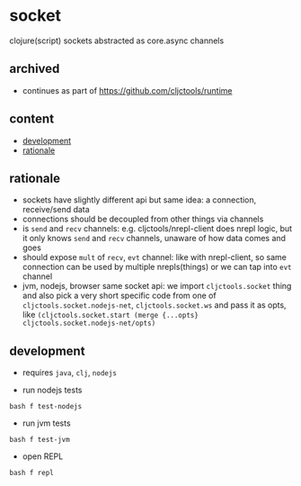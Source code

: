 # socket
clojure(script) sockets abstracted as core.async channels

## archived

- continues as part of https://github.com/cljctools/runtime

## content

- [development](#development)
- [rationale](#rationale)

## rationale

- sockets have slightly different api but same idea: a connection, receive/send data
- connections should be decoupled from other things via channels
- is `send` and `recv` channels: e.g. cljctools/nrepl-client does nrepl logic, but it only knows `send` and `recv` channels, unaware of how data comes and goes
- should expose `mult` of `recv`, `evt` channel: like with nrepl-client, so same connection can be used by multiple nrepls(things) or we can tap into `evt` channel
- jvm, nodejs, browser same socket api: we import `cljctools.socket` thing and also pick a very short specific code from one of `cljctools.socket.nodejs-net`, `cljctools.socket.ws` and pass it as opts, like `(cljctools.socket.start (merge {...opts} cljctools.socket.nodejs-net/opts)`

## development

- requires `java`, `clj`, `nodejs`

- run nodejs tests

```shell
bash f test-nodejs
```
- run jvm tests
```shell
bash f test-jvm
```
- open REPL 
```shell
bash f repl
```